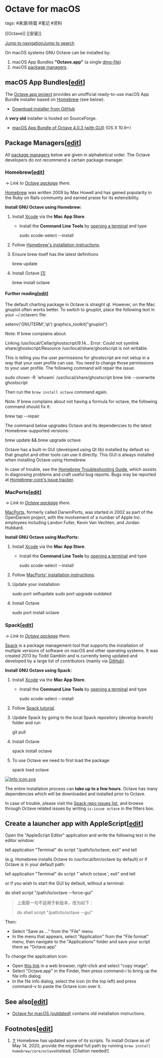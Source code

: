 # Octave for macOS

tags: #来源/转载 
#笔记 
#资料 

[[Octave]]
[[安装]]

[Jump to navigation](https://wiki.octave.org/Octave_for_macOS#mw-head)[Jump to search](https://wiki.octave.org/Octave_for_macOS#searchInput)

On macOS systems GNU Octave can be installed by:

1.  macOS App Bundles **"Octave.app"** (a single [dmg-file](https://en.wikipedia.org/wiki/Apple_Disk_Image))
2.  macOS [package managers](https://wiki.octave.org/Octave_for_macOS#Package_Managers).

macOS App Bundles\[[edit](https://wiki.octave.org/wiki/index.php?title=Octave_for_macOS&action=edit&section=1 "Edit section: macOS App Bundles")\]
--------------------------------------------------------------------------------------------------------------------------------------------------

The [Octave.app project](https://octave-app.org/) provides an unofficial ready-to-use macOS App Bundle installer based on [Homebrew](https://wiki.octave.org/Octave_for_macOS#Homebrew) (see below).

-   [Download installer from GitHub](https://github.com/octave-app/octave-app/releases)

A **very old** installer is hosted on SourceForge.

-   [macOS App Bundle of Octave 4.0.3 (with GUI)](https://sourceforge.net/projects/octave/files/Octave%20MacOSX%20Binary/2016-07-11-binary-octave-4.0.3/octave_gui_403_appleblas.dmg/download) (OS X 10.9+)

Package Managers\[[edit](https://wiki.octave.org/wiki/index.php?title=Octave_for_macOS&action=edit&section=2 "Edit section: Package Managers")\]
------------------------------------------------------------------------------------------------------------------------------------------------

All [package managers](https://en.wikipedia.org/wiki/Package_manager) below are given in alphabetical order. The Octave developers do not recommend a certain package manager.

### Homebrew\[[edit](https://wiki.octave.org/wiki/index.php?title=Octave_for_macOS&action=edit&section=3 "Edit section: Homebrew")\]

→ _Link to [Octave package](https://formulae.brew.sh/formula/octave) there._

[Homebrew](https://brew.sh/) was written 2009 by Max Howell and has gained popularity in the Ruby on Rails community and earned praise for its extensibility.

**Install GNU Octave using Homebrew:**

1.  Install [Xcode](https://developer.apple.com/xcode/) via the **Mac App Store**.
    -   Install the **Command Line Tools** by [opening a terminal](https://support.apple.com/guide/terminal/open-or-quit-terminal-apd5265185d-f365-44cb-8b09-71a064a42125/mac) and type 
        
        sudo xcode-select --install
    
2.  Follow [Homebrew's installation instructions](https://brew.sh/).
3.  Ensure brew itself has the latest definitions 
    
    brew update
    
4.  Install Octave [\[1\]](https://wiki.octave.org/Octave_for_macOS#cite_note-1)
    
    brew install octave
    

#### Further reading\[[edit](https://wiki.octave.org/wiki/index.php?title=Octave_for_macOS&action=edit&section=4 "Edit section: Further reading")\]

The default charting package in Octave is straight qt. However, on the Mac gnuplot often works better. To switch to gnuplot, place the following text in your ~/.octaverc file:

setenv('GNUTERM','qt')
graphics\_toolkit("gnuplot")

Note: If brew complains about:

Linking /usr/local/Cellar/ghostscript/9.14...
Error: Could not symlink share/ghostscript/Resource
/usr/local/share/ghostscript is not writable.

This is telling you the user permissions for ghostscript are not setup in a way that your user profile can use. You need to change those permissions to your user profile. The following command will repair the issue:

sudo chown -R \`whoami\` /usr/local/share/ghostscript
brew link --overwrite ghostscript

Then run the `brew install octave` command again.

Note: If brew complains about not having a formula for octave, the following command should fix it:

brew tap --repair

The command below upgrades Octave and its dependencies to the latest Homebrew-supported versions:

brew update && brew upgrade octave

Octave has a built-in GUI (developed using Qt lib) installed by default so that gnuplot and other tools can use it directly. This GUI is always installed when installing Octave using Homebrew.

In case of trouble, see the [Homebrew Troubleshooting Guide](https://docs.brew.sh/Troubleshooting), which assists in diagnosing problems and craft useful bug reports. Bugs may be reported at [Homebrew-core's issue tracker](https://github.com/Homebrew/homebrew-core/issues).

### MacPorts\[[edit](https://wiki.octave.org/wiki/index.php?title=Octave_for_macOS&action=edit&section=5 "Edit section: MacPorts")\]

→ _Link to [Octave package](https://github.com/macports/macports-ports/blob/master/math/octave/Portfile) there._

[MacPorts](http://www.macports.org/), formerly called DarwinPorts, was started in 2002 as part of the OpenDarwin project, with the involvement of a number of Apple Inc. employees including Landon Fuller, Kevin Van Vechten, and Jordan Hubbard.

**Install GNU Octave using MacPorts:**

1.  Install [Xcode](https://developer.apple.com/xcode/) via the **Mac App Store**.
    -   Install the **Command Line Tools** by [opening a terminal](https://support.apple.com/guide/terminal/open-or-quit-terminal-apd5265185d-f365-44cb-8b09-71a064a42125/mac) and type 
        
        sudo xcode-select --install
    
2.  Follow [MacPorts' installation instructions](https://www.macports.org/install.php).
3.  Update your installation 
    
    sudo port selfupdate
    sudo port upgrade outdated
    
4.  Install Octave 
    
    sudo port install octave
    

### Spack\[[edit](https://wiki.octave.org/wiki/index.php?title=Octave_for_macOS&action=edit&section=6 "Edit section: Spack")\]

→ _Link to [Octave package](https://github.com/spack/spack/blob/develop/var/spack/repos/builtin/packages/octave/package.py) there._

[Spack](https://spack.io/) is a package management tool that supports the installation of multiple versions of software on macOS and other operating systems. It was created 2013 by Todd Gamblin and is currently being updated and developed by a large list of contributors (mainly via [GitHub](https://github.com/spack/spack)).

**Install GNU Octave using Spack:**

1.  Install [Xcode](https://developer.apple.com/xcode/) via the **Mac App Store**.
    -   Install the **Command Line Tools** by [opening a terminal](https://support.apple.com/guide/terminal/open-or-quit-terminal-apd5265185d-f365-44cb-8b09-71a064a42125/mac) and type 
        
        sudo xcode-select --install
    
2.  Follow [Spack tutorial](https://spack-tutorial.readthedocs.io/en/latest/).
3.  Update Spack by going to the local Spack repository (develop branch) folder and run 
    
    git pull
    
4.  Install Octave 
    
    spack install octave
    
5.  To use Octave we need to first load the package 
    
    spack load octave
    

[![Info icon.svg](https://wiki.octave.org/wiki/images/thumb/a/ae/Info_icon.svg/26px-Info_icon.svg.png)](https://wiki.octave.org/File:Info_icon.svg)

The entire installation process can **take up to a few hours**. Octave has many dependencies which will be downloaded and installed prior to Octave.

In case of trouble, please visit the [Spack repo issues list](https://github.com/spack/spack/issues), and browse through Octave related issues by writing `is:issue octave` in the filters box.

Create a launcher app with AppleScript\[[edit](https://wiki.octave.org/wiki/index.php?title=Octave_for_macOS&action=edit&section=7 "Edit section: Create a launcher app with AppleScript")\]
--------------------------------------------------------------------------------------------------------------------------------------------------------------------------------------------

Open the "AppleScript Editor" application and write the following text in the editor window:

tell application "Terminal"
 do script "/path/to/octave; exit"
end tell

(e.g. Homebrew installs Octave to /usr/local/bin/octave by default) or if Octave is in your default path:

tell application "Terminal"
 do script "\`which octave\`; exit"
end tell

or if you wish to start the GUI by default, without a terminal:

do shell script "/path/to/octave --force-gui”

> 上面那一句不适用于新版本，改为如下：
>
> do shell script "/path/to/octave --gui"

Then:

-   Select "Save as ..." from the "File" menu
-   In the menu that appears, select "Application" from the "File format" menu, then navigate to the "Applications" folder and save your script there as "Octave.app"

To change the application icon:

-   Open [this link](https://wiki.octave.org/File:Icon.png "File:Icon.png") in a web browser, right-click and select "copy image".
-   Select "Octave.app" in the Finder, then press command-i to bring up the file info dialog.
-   In the file info dialog, select the icon (in the top left) and press command-v to paste the Octave icon over it.

See also\[[edit](https://wiki.octave.org/wiki/index.php?title=Octave_for_macOS&action=edit&section=8 "Edit section: See also")\]
--------------------------------------------------------------------------------------------------------------------------------

-   [Octave for macOS (outdated)](https://wiki.octave.org/Octave_for_macOS_(outdated) "Octave for macOS (outdated)") contains old installation instructions.

Footnotes\[[edit](https://wiki.octave.org/wiki/index.php?title=Octave_for_macOS&action=edit&section=9 "Edit section: Footnotes")\]
----------------------------------------------------------------------------------------------------------------------------------

1.  [↑](https://wiki.octave.org/Octave_for_macOS#cite_ref-1) Homebrew has updated some of its scripts. To install Octave as of May 14, 2020, provide the migrated full path by running `brew install homebrew/core/octave`instead. \[Citation needed!\]